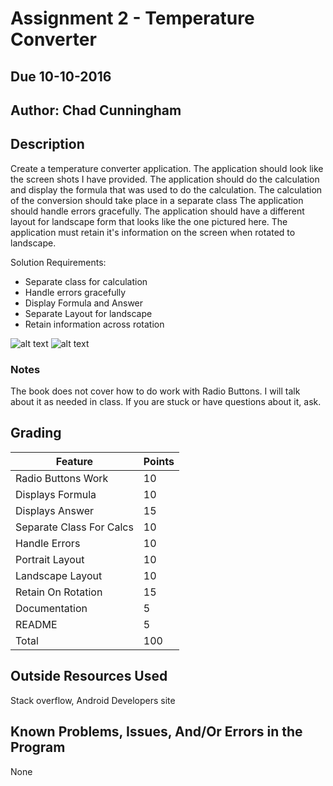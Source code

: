 # Assignment 2 - Temperature Converter
## Due 10-10-2016
## Author: Chad Cunningham

## Description

Create a temperature converter application.
The application should look like the screen shots I have provided.
The application should do the calculation and display the formula that was used to do the calculation.
The calculation of the conversion should take place in a separate class
The application should handle errors gracefully.
The application should have a different layout for landscape form that looks like the one pictured here.
The application must retain it's information on the screen when rotated to landscape.

Solution Requirements:

* Separate class for calculation
* Handle errors gracefully
* Display Formula and Answer
* Separate Layout for landscape
* Retain information across rotation

![alt text](http://barnesbrothers.homeserver.com/cis298/assignmentImages/assignment2a.jpg "Application Portrait Layout")
![alt text](http://barnesbrothers.homeserver.com/cis298/assignmentImages/assignment2b.jpg "Application Landscape Layout")
### Notes

The book does not cover how to do work with Radio Buttons. I will talk about it as needed in class. If you are stuck or have questions about it, ask.


## Grading
| Feature                  | Points |
| ------------------------ | ------ |
| Radio Buttons Work       | 10     |
| Displays Formula         | 10     |
| Displays Answer          | 15     |
| Separate Class For Calcs | 10     |
| Handle Errors            | 10     |
| Portrait Layout          | 10     |
| Landscape Layout         | 10     |
| Retain On Rotation       | 15     |
| Documentation            | 5      |
| README                   | 5      |
| Total                    | 100    |

## Outside Resources Used
Stack overflow, Android Developers site
## Known Problems, Issues, And/Or Errors in the Program
None

